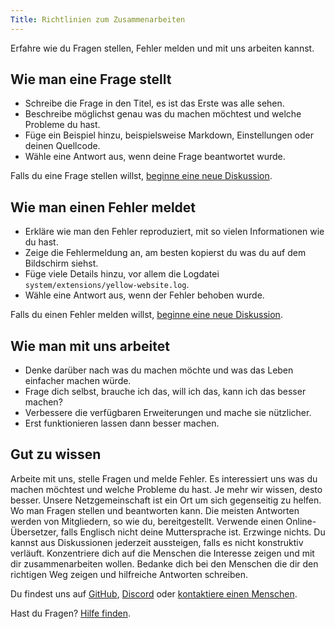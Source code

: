 ```yaml
---
Title: Richtlinien zum Zusammenarbeiten
---
```

Erfahre wie du Fragen stellen, Fehler melden und mit uns arbeiten kannst.

## Wie man eine Frage stellt

* Schreibe die Frage in den Titel, es ist das Erste was alle sehen.
* Beschreibe möglichst genau was du machen möchtest und welche Probleme du hast.
* Füge ein Beispiel hinzu, beispielsweise Markdown, Einstellungen oder deinen Quellcode.
* Wähle eine Antwort aus, wenn deine Frage beantwortet wurde.

Falls du eine Frage stellen willst, [beginne eine neue Diskussion](https://github.com/datenstrom/community/discussions/categories/ask-a-question).

## Wie man einen Fehler meldet

* Erkläre wie man den Fehler reproduziert, mit so vielen Informationen wie du hast.
* Zeige die Fehlermeldung an, am besten kopierst du was du auf dem Bildschirm siehst.
* Füge viele Details hinzu, vor allem die Logdatei `system/extensions/yellow-website.log`.
* Wähle eine Antwort aus, wenn der Fehler behoben wurde.

Falls du einen Fehler melden willst, [beginne eine neue Diskussion](https://github.com/datenstrom/community/discussions/categories/report-a-bug).

## Wie man mit uns arbeitet

* Denke darüber nach was du machen möchte und was das Leben einfacher machen würde.
* Frage dich selbst, brauche ich das, will ich das, kann ich das besser machen?
* Verbessere die verfügbaren Erweiterungen und mache sie nützlicher.
* Erst funktionieren lassen dann besser machen.

## Gut zu wissen

Arbeite mit uns, stelle Fragen und melde Fehler. Es interessiert uns was du machen möchtest und welche Probleme du hast. Je mehr wir wissen, desto besser. Unsere Netzgemeinschaft ist ein Ort um sich gegenseitig zu helfen. Wo man Fragen stellen und beantworten kann. Die meisten Antworten werden von Mitgliedern, so wie du, bereitgestellt. Verwende einen Online-Übersetzer, falls Englisch nicht deine Muttersprache ist. Erzwinge nichts. Du kannst aus Diskussionen jederzeit aussteigen, falls es nicht konstruktiv verläuft. Konzentriere dich auf die Menschen die Interesse zeigen und mit dir zusammenarbeiten wollen. Bedanke dich bei den Menschen die dir den richtigen Weg zeigen und hilfreiche Antworten schreiben.

Du findest uns auf [GitHub](https://github.com/datenstrom), [Discord](https://discord.gg/NYvTETsHS9) oder [kontaktiere einen Menschen](https://datenstrom.se/de/contact/).

Hast du Fragen? [Hilfe finden](.).
